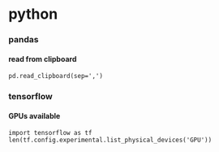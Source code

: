 # python
### pandas
#### read from clipboard
```
pd.read_clipboard(sep=',')
```
### tensorflow
#### GPUs available
```
import tensorflow as tf
len(tf.config.experimental.list_physical_devices('GPU'))
```
